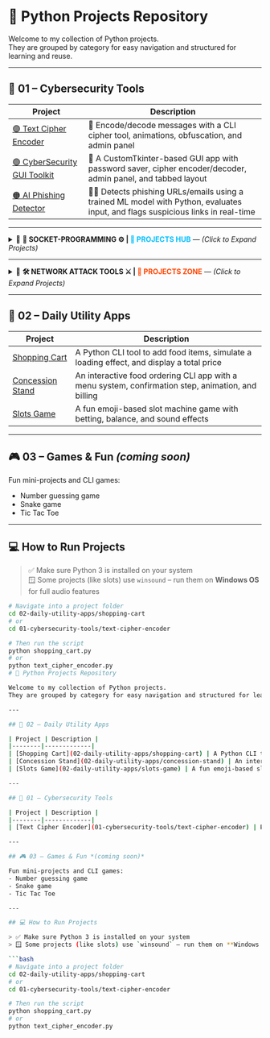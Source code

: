 # 🐍 Python Projects Repository

Welcome to my collection of Python projects.  
They are grouped by category for easy navigation and structured for learning and reuse.

---
## 🔐 01 – Cybersecurity Tools

| Project | Description |
|--------|-------------|
| [🟣 Text Cipher Encoder](01-cybersecurity-tools/text-cipher-encoder) | 🔐 Encode/decode messages with a CLI cipher tool, animations, obfuscation, and admin panel |
| [🟢 CyberSecurity GUI Toolkit](01-cybersecurity-tools/CyberSecurity-Toolkit-GUI) | 🧰 A CustomTkinter-based GUI app with password saver, cipher encoder/decoder, admin panel, and tabbed layout |
| [🟠 AI Phishing Detector](01-cybersecurity-tools/AI-Phishing-Detector) | 🕵️‍♂️ Detects phishing URLs/emails using a trained ML model with Python, evaluates input, and flags suspicious links in real-time |

---

<details>
<summary>🔷 <strong>🔌 SOCKET-PROGRAMMING ⚙️ | <span style="color:#00bfff"><strong>📂 PROJECTS HUB</strong></span></strong> — <em>(Click to Expand Projects)</em></summary>

<br>

| 🧠 Project Name | 💡 Description |
|----------------|----------------|
| 🔵 [Multi-Client Chat App](01-cybersecurity-tools/SOCKET-PROGRAMMING/MULTI-CLIENT-SERVER-CHAT-PROJECT) | 💬 Real-time multi-client chat system using Python sockets, threading, and server-client architecture |
| 🔵 [Port & Banner Scanner](01-cybersecurity-tools/SOCKET-PROGRAMMING/PORT-BANNER-SCANNER) | 🛡️ Scans target ports and grabs service banners with socket programming and multi-threading |
| 🔵 [Live Host Port Scanner](01-cybersecurity-tools/SOCKET-PROGRAMMING/Live-Host-Port-Scanner) | 🌐 Scans a CIDR range for live hosts and open ports using ping and multi-threaded socket connections |

</details>

---

<details>
<summary>🔷 <strong>🛠️ NETWORK ATTACK TOOLS ⚔️ | <span style="color:#ff4500"><strong>🚨 PROJECTS ZONE</strong></span></strong> — <em>(Click to Expand Projects)</em></summary>

<br>

| 🧠 Project Name | 💡 Description |
|----------------|----------------|
| 🔴 [ARP Spoofer (MITM)](01-cybersecurity-tools/NETWORK-ATTACK-TOOLS/ARP-MITM-Attack) | 🧠 Performs ARP spoofing to position attacker as man-in-the-middle between two hosts, used for testing packet interception & DNS spoofing tools. |
| 🔴 [DNS Spoofing Tool](01-cybersecurity-tools/NETWORK-ATTACK-TOOLS/Dns-spoofing-tool) | 🎯 Intercepts DNS queries using NetfilterQueue and redirects target domains (e.g. neverssl.com) to a malicious IP using Scapy. |

</details>



---

## 🧰 02 – Daily Utility Apps


| Project | Description |
|--------|-------------|
| [Shopping Cart](02-daily-utility-apps/shopping-cart) | A Python CLI tool to add food items, simulate a loading effect, and display a total price |
| [Concession Stand](02-daily-utility-apps/Concession-stand) | An interactive food ordering CLI app with a menu system, confirmation step, animation, and billing |
| [Slots Game](02-daily-utility-apps/slots-game) | A fun emoji-based slot machine game with betting, balance, and sound effects |

---



## 🎮 03 – Games & Fun *(coming soon)*

Fun mini-projects and CLI games:
- Number guessing game
- Snake game
- Tic Tac Toe

---

## 💻 How to Run Projects

> ✅ Make sure Python 3 is installed on your system  
> 🪟 Some projects (like slots) use `winsound` – run them on **Windows OS** for full audio features

```bash
# Navigate into a project folder
cd 02-daily-utility-apps/shopping-cart
# or
cd 01-cybersecurity-tools/text-cipher-encoder

# Then run the script
python shopping_cart.py
# or
python text_cipher_encoder.py
# 🐍 Python Projects Repository

Welcome to my collection of Python projects.  
They are grouped by category for easy navigation and structured for learning and reuse.

---

## 🧰 02 – Daily Utility Apps

| Project | Description |
|--------|-------------|
| [Shopping Cart](02-daily-utility-apps/shopping-cart) | A Python CLI tool to add food items, simulate a loading effect, and display a total price |
| [Concession Stand](02-daily-utility-apps/concession-stand) | An interactive food ordering CLI app with a menu system, confirmation step, animation, and billing |
| [Slots Game](02-daily-utility-apps/slots-game) | A fun emoji-based slot machine game with betting, balance, and sound effects |

---

## 🔐 01 – Cybersecurity Tools

| Project | Description |
|--------|-------------|
| [Text Cipher Encoder](01-cybersecurity-tools/text-cipher-encoder) | Encode/decode messages with a CLI cipher tool, animations, obfuscation, and admin panel |

---

## 🎮 03 – Games & Fun *(coming soon)*

Fun mini-projects and CLI games:
- Number guessing game
- Snake game
- Tic Tac Toe

---

## 💻 How to Run Projects

> ✅ Make sure Python 3 is installed on your system  
> 🪟 Some projects (like slots) use `winsound` – run them on **Windows OS** for full audio features

```bash
# Navigate into a project folder
cd 02-daily-utility-apps/shopping-cart
# or
cd 01-cybersecurity-tools/text-cipher-encoder

# Then run the script
python shopping_cart.py
# or
python text_cipher_encoder.py
